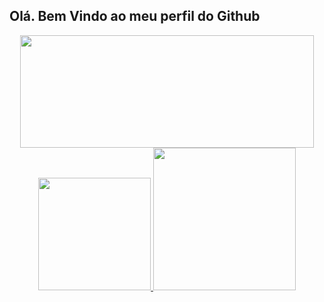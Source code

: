 ## Olá. Bem Vindo ao meu perfil do Github

<div align="center">
  <a href="https://github.com/TiagoAlbuquerqueSantos/github-readme-stats">
    <img height="180em" width="470em" src="https://github-readme-stats.vercel.app/api?username=TiagoAlbuquerqueSantos&show_icons=true&theme=tokyonight" />
  </a>
  <a href="https://github.com/TiagoAlbuquerqueSantos">
    <img height=180em src="https://github-readme-stats.vercel.app/api/top-langs?username=TiagoAlbuquerqueSantos&hide=html&layout=compact&theme=tokyonight" />
  </a>

<img height="228em" src="https://github-profile-summary-cards.vercel.app/api/cards/profile-details?username=TiagoAlbuquerqueSantos&theme=tokyonight" />
</div>

##

<img src="https://www.animatedimages.org/data/media/562/animated-line-image-0184.gif" width="1920" height="10" />
